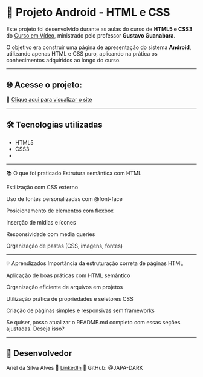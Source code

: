 # 🤖 Projeto Android - HTML e CSS

Este projeto foi desenvolvido durante as aulas do curso de **HTML5 e CSS3** do [Curso em Vídeo](https://www.cursoemvideo.com/), ministrado pelo professor **Gustavo Guanabara**.

O objetivo era construir uma página de apresentação do sistema **Android**, utilizando apenas HTML e CSS puro, aplicando na prática os conhecimentos adquiridos ao longo do curso.

---

## 🌐 Acesse o projeto:

🔗 [Clique aqui para visualizar o site](https://japa-dark.github.io/projeto-android/)

---

## 🛠️ Tecnologias utilizadas

- HTML5
- CSS3
- 
---

📚 O que foi praticado
Estrutura semântica com HTML

Estilização com CSS externo

Uso de fontes personalizadas com @font-face

Posicionamento de elementos com flexbox

Inserção de mídias e ícones

Responsividade com media queries

Organização de pastas (CSS, imagens, fontes)

---

💡 Aprendizados
Importância da estruturação correta de páginas HTML

Aplicação de boas práticas com HTML semântico

Organização eficiente de arquivos em projetos

Utilização prática de propriedades e seletores CSS

Criação de páginas simples e responsivas sem frameworks

Se quiser, posso atualizar o README.md completo com essas seções ajustadas. Deseja isso?

---

## 👤 Desenvolvedor
Ariel da Silva Alves
🔗 [LinkedIn](https://www.linkedin.com/in/arieldasilvaalves/)
🐙 GitHub: @JAPA-DARK





